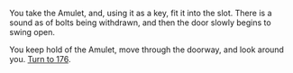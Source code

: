 You take the Amulet, and, using it as a key,
fit it into the slot. There is a sound as of bolts
being withdrawn, and then the door slowly
begins to swing open.

You keep hold of the Amulet, move through
the doorway, and look around you. [Turn to 176](176).
